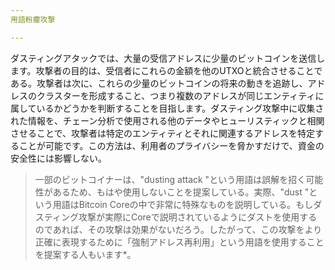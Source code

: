 ```yaml
---
用語粉塵攻撃

---
```

ダスティングアタックでは、大量の受信アドレスに少量のビットコインを送信します。攻撃者の目的は、受信者にこれらの金額を他のUTXOと統合させることである。攻撃者は次に、これらの少量のビットコインの将来の動きを追跡し、アドレスのクラスターを形成すること、つまり複数のアドレスが同じエンティティに属しているかどうかを判断することを目指します。ダスティング攻撃中に収集された情報を、チェーン分析で使用される他のデータやヒューリスティックと相関させることで、攻撃者は特定のエンティティとそれに関連するアドレスを特定することが可能です。この方法は、利用者のプライバシーを脅かすだけで、資金の安全性には影響しない。

> 一部のビットコイナーは、"dusting attack "という用語は誤解を招く可能性があるため、もはや使用しないことを提案している。実際、"dust "という用語はBitcoin Coreの中で非常に特殊なものを説明している。もしダスティング攻撃が実際にCoreで説明されているようにダストを使用するのであれば、その攻撃は効果がないだろう。したがって、この攻撃をより正確に表現するために「強制アドレス再利用」という用語を使用することを提案する人もいます*。
